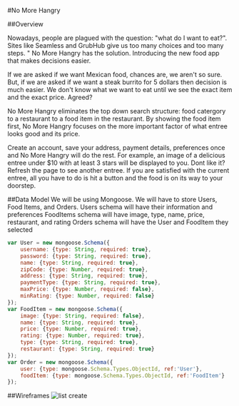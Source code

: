 #No More Hangry

##Overview

Nowadays, people are plagued with the question: "what do I want to eat?". Sites like Seamless and GrubHub give us too many choices and too many steps. " No More Hangry has the solution. Introducing the new food app that makes decisions easier. 

If we are asked if we want Mexican food, chances are, we aren't so sure. But, if we are asked if we want a steak burrito for 5 dollars then decision is much easier. We don't know what we want to eat until we see the exact item and the exact price. Agreed? 

No More Hangry eliminates the top down search structure: food catergory to a restaurant to a food item in the restaurant. 
By showing the food item first, No More Hangry focuses on the more important factor of what entree looks good and its price. 

Create an account, save your address, payment details, preferences once and No More Hangry will do the rest. For example, an image of a delicious entree under $10 with at least 3 stars will be displayed to you. Dont like it? Refresh the page to see another entree. If you are satisfied with the current entree, all you have to do is hit a button and the food is on its way to your doorstep.


##Data Model
We will be using Mongoose. 
We will have to store Users, Food Items, and Orders.
	Users schema will have their information and preferences
	FoodItems schema will have image, type, name, price, restaurant, and rating
	Orders schema will have the User and FoodItem they selected 
```javascript
var User = new mongoose.Schema({
	username: {type: String, required: true},
	password: {type: String, required: true},
	name: {type: String, required: true},
	zipCode: {type: Number, required: true},
	address: {type: String, required: true},
	paymentType: {type: String, required: true},
	maxPrice: {type: Number, required: false},
	minRating: {type: Number, required: false}
});
var FoodItem = new mongoose.Schema({
	image: {type: String, required: false},
	name: {type: String, required: true},
	price: {type: Number, required: true},
	rating: {type: Number, required: true},
	type: {type: String, required: true},
	restaurant: {type: String, required: true}
});
var Order = new mongoose.Schema({
	user: {type: mongoose.Schema.Types.ObjectId, ref:'User'},
	foodItem: {type: mongoose.Schema.Types.ObjectId, ref:'FoodItem'}
});

```

##Wireframes
![list create](img/list-create.png)